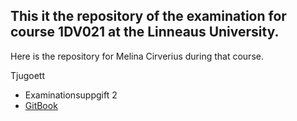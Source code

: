 ## This it the repository of the examination for course 1DV021 at the Linneaus University.

Here is the repository for Melina Cirverius during that course.


Tjugoett

- Examinationsuppgift 2
- [GitBook](https://coursepress.gitbook.io/1dv021/examinationsuppgifter/2-tjugoett)
